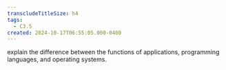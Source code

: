 ```yaml
---
transcludeTitleSize: h4
tags:
  - C3.5
created: 2024-10-17T06:55:05.000-0400
---
```

explain the difference between the functions of applications, programming languages, and operating systems.